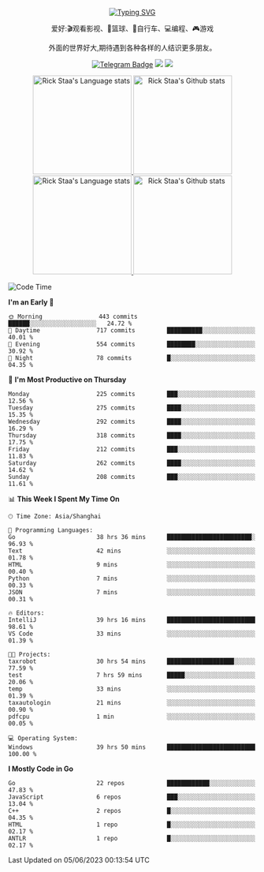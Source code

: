 <div align="center"> 

[![Typing SVG](https://readme-typing-svg.herokuapp.com?size=25&duration=2500&color=eeeeee&vCenter=true&width=200&height=40&lines=Hi+there+%F0%9F%91%8B%F0%9F%8F%BB;I'm+DanBai)](https://git.io/typing-svg)

爱好:🎬观看影视、🏀篮球、🚴自行车、💻编程、🎮游戏

外面的世界好大,期待遇到各种各样的人结识更多朋友。

[![Telegram Badge](https://img.shields.io/badge/-Telegram-blue?style=flat&logo=Telegram&logoColor=white)](https://t.me/danbai9420) 
[![](https://img.shields.io/badge/-Blog-brightgreen?style=flat&logo=Blogger&logoColor=white)](https://p00q.cn)
[![](https://img.shields.io/badge/-Email-red?style=flat&logo=Mail.Ru&logoColor=white)](mailto:danbai@88.com)
</div>

<!-- Light Mode -->
<div align="center"> 
<a href="https://github.com/anuraghazra/github-readme-stats#gh-light-mode-only">
<img height=200 src="https://github-readme-stats-git-master-rstaa-rickstaa.vercel.app/api/top-langs/?username=danbai225&layout=compact&langs_count=10&hide_border=1&role=OWNER,COLLABORATOR#gh-light-mode-only" alt="Rick Staa's Language stats" />
</a>
<a href="https://github.com/anuraghazra/github-readme-stats#gh-light-mode-only">
<img height=200 src="https://github-readme-stats-git-master-rstaa-rickstaa.vercel.app/api?username=danbai225&show_icons=true&count_private=true&line_height=28&hide_border=1&include_all_commits=true&card_width=450&role=OWNER,COLLABORATOR&exclude_repo=github-readme-stats#gh-light-mode-only" alt="Rick Staa's Github stats" />
</a>
</div>

<!-- Dark Mode -->
<div align="center"> 
<a href="https://github.com/anuraghazra/github-readme-stats#gh-dark-mode-only">
<img height=200 src="https://github-readme-stats-git-master-rstaa-rickstaa.vercel.app/api/top-langs/?username=danbai225&layout=compact&langs_count=10&hide_border=1&role=OWNER,COLLABORATOR&theme=github_dark#gh-dark-mode-only" alt="Rick Staa's Language stats" />
</a>
<a href="https://github.com/anuraghazra/github-readme-stats#gh-dark-mode-only">
<img height=200 src="https://github-readme-stats-git-master-rstaa-rickstaa.vercel.app/api?username=danbai225&show_icons=true&count_private=true&line_height=28&hide_border=1&include_all_commits=true&card_width=450&role=OWNER,COLLABORATOR&exclude_repo=github-readme-stats&theme=github_dark#gh-dark-mode-only" alt="Rick Staa's Github stats" />
</a>
</div>

<!--START_SECTION:waka-->
![Code Time](http://img.shields.io/badge/Code%20Time-380%20hrs%2048%20mins-blue)

**I'm an Early 🐤** 

```text
🌞 Morning                443 commits         ██████░░░░░░░░░░░░░░░░░░░   24.72 % 
🌆 Daytime                717 commits         ██████████░░░░░░░░░░░░░░░   40.01 % 
🌃 Evening                554 commits         ████████░░░░░░░░░░░░░░░░░   30.92 % 
🌙 Night                  78 commits          █░░░░░░░░░░░░░░░░░░░░░░░░   04.35 % 
```
📅 **I'm Most Productive on Thursday** 

```text
Monday                   225 commits         ███░░░░░░░░░░░░░░░░░░░░░░   12.56 % 
Tuesday                  275 commits         ████░░░░░░░░░░░░░░░░░░░░░   15.35 % 
Wednesday                292 commits         ████░░░░░░░░░░░░░░░░░░░░░   16.29 % 
Thursday                 318 commits         ████░░░░░░░░░░░░░░░░░░░░░   17.75 % 
Friday                   212 commits         ███░░░░░░░░░░░░░░░░░░░░░░   11.83 % 
Saturday                 262 commits         ████░░░░░░░░░░░░░░░░░░░░░   14.62 % 
Sunday                   208 commits         ███░░░░░░░░░░░░░░░░░░░░░░   11.61 % 
```


📊 **This Week I Spent My Time On** 

```text
🕑︎ Time Zone: Asia/Shanghai

💬 Programming Languages: 
Go                       38 hrs 36 mins      ████████████████████████░   96.93 % 
Text                     42 mins             ░░░░░░░░░░░░░░░░░░░░░░░░░   01.78 % 
HTML                     9 mins              ░░░░░░░░░░░░░░░░░░░░░░░░░   00.40 % 
Python                   7 mins              ░░░░░░░░░░░░░░░░░░░░░░░░░   00.33 % 
JSON                     7 mins              ░░░░░░░░░░░░░░░░░░░░░░░░░   00.31 % 

🔥 Editors: 
IntelliJ                 39 hrs 16 mins      █████████████████████████   98.61 % 
VS Code                  33 mins             ░░░░░░░░░░░░░░░░░░░░░░░░░   01.39 % 

🐱‍💻 Projects: 
taxrobot                 30 hrs 54 mins      ███████████████████░░░░░░   77.59 % 
test                     7 hrs 59 mins       █████░░░░░░░░░░░░░░░░░░░░   20.06 % 
temp                     33 mins             ░░░░░░░░░░░░░░░░░░░░░░░░░   01.39 % 
taxautologin             21 mins             ░░░░░░░░░░░░░░░░░░░░░░░░░   00.90 % 
pdfcpu                   1 min               ░░░░░░░░░░░░░░░░░░░░░░░░░   00.05 % 

💻 Operating System: 
Windows                  39 hrs 50 mins      █████████████████████████   100.00 % 
```

**I Mostly Code in Go** 

```text
Go                       22 repos            ████████████░░░░░░░░░░░░░   47.83 % 
JavaScript               6 repos             ███░░░░░░░░░░░░░░░░░░░░░░   13.04 % 
C++                      2 repos             █░░░░░░░░░░░░░░░░░░░░░░░░   04.35 % 
HTML                     1 repo              █░░░░░░░░░░░░░░░░░░░░░░░░   02.17 % 
ANTLR                    1 repo              █░░░░░░░░░░░░░░░░░░░░░░░░   02.17 % 
```




 Last Updated on 05/06/2023 00:13:54 UTC
<!--END_SECTION:waka-->
